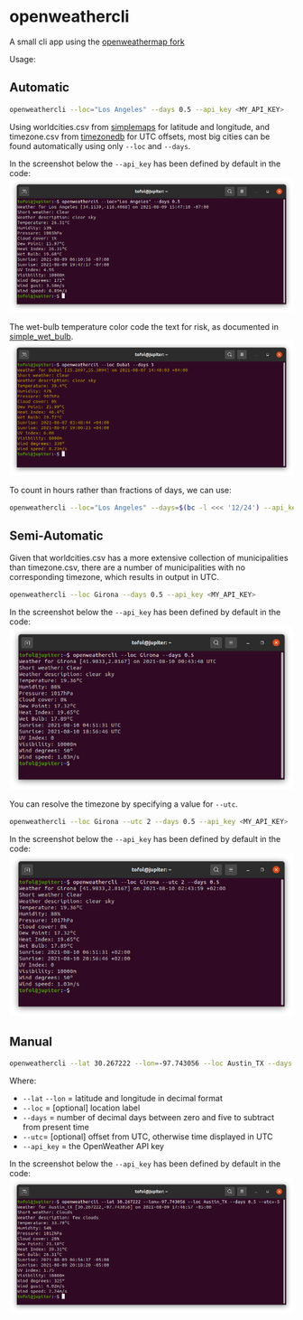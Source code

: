 # openweathercli
A small cli app using the [openweathermap fork](https://github.com/Dr-Kristau/openweathermap)

Usage:

Automatic
---------
```bash
openweathercli --loc="Los Angeles" --days 0.5 --api_key <MY_API_KEY>
```

Using worldcities.csv from [simplemaps](https://simplemaps.com/data/world-cities) for latitude and longitude, and timezone.csv from [timezonedb](https://timezonedb.com/download) for UTC offsets, most big cities can be found automatically using only `--loc` and `--days`.

In the screenshot below the `--api_key` has been defined by default in the code:
![alt text](docs/Los_Angeles.png)

The wet-bulb temperature color code the text for risk, as documented in [simple_wet_bulb](https://github.com/Dr-Kristau/simple_wet_bulb).
![alt text](docs/Dubai.png)

To count in hours rather than fractions of days, we can use:
```bash
openweathercli --loc="Los Angeles" --days=$(bc -l <<< '12/24') --api_key <MY_API_KEY>
```

Semi-Automatic
---------
Given that worldcities.csv has a more extensive collection of municipalities than timezone.csv, there are a number of municipalities with no corresponding timezone, which results in output in UTC.
```bash
openweathercli --loc Girona --days 0.5 --api_key <MY_API_KEY>
```
In the screenshot below the `--api_key` has been defined by default in the code:
![alt text](docs/Girona_UTC.png)

You can resolve the timezone by specifying a value for `--utc`.
```bash
openweathercli --loc Girona --utc 2 --days 0.5 --api_key <MY_API_KEY>
```
In the screenshot below the `--api_key` has been defined by default in the code:
![alt text](docs/Girona.png)


Manual
------
```bash
openweathercli --lat 30.267222 --lon=-97.743056 --loc Austin_TX --days 0.5 --utc=-5 --api_key <MY_API_KEY>
```
Where:
- `--lat` `--lon` = latitude and longitude in decimal format
- `--loc` = [optional] location label 
- `--days` = number of decimal days between zero and five to subtract from present time
- `--utc`= [optional] offset from UTC, otherwise time displayed in UTC
- `--api_key` = the OpenWeather API key

In the screenshot below the `--api_key` has been defined by default in the code:
![alt text](docs/Austin_TX.png)
